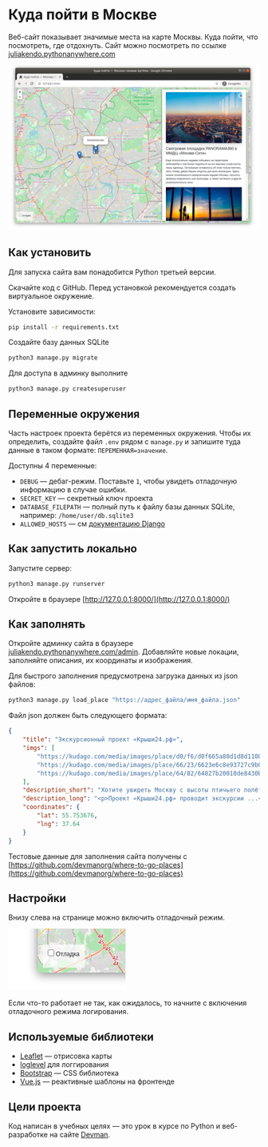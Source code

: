 # Куда пойти в Москве

Веб-сайт показывает значимые места на карте Москвы. Куда пойти, что посмотреть, где отдохнуть. Сайт можно посмотреть по ссылке [juliakendo.pythonanywhere.com](https://juliakendo.pythonanywhere.com/)

<img src="screenshots/site.png">

## Как установить

Для запуска сайта вам понадобится Python третьей версии.

Скачайте код с GitHub. 
Перед установкой рекомендуется создать виртуальное окружение.

Установите зависимости:

```sh
pip install -r requirements.txt
```

Создайте базу данных SQLite

```sh
python3 manage.py migrate
```

Для доступа в админку выполните 

```sh
python3 manage.py createsuperuser
```


## Переменные окружения

Часть настроек проекта берётся из переменных окружения. Чтобы их определить, создайте файл `.env` рядом с `manage.py` и запишите туда данные в таком формате: `ПЕРЕМЕННАЯ=значение`.

Доступны 4 переменные:
- `DEBUG` — дебаг-режим. Поставьте `1`, чтобы увидеть отладочную информацию в случае ошибки.
- `SECRET_KEY` — секретный ключ проекта
- `DATABASE_FILEPATH` — полный путь к файлу базы данных SQLite, например: `/home/user/db.sqlite3`
- `ALLOWED_HOSTS` — см [документацию Django](https://docs.djangoproject.com/en/3.1/ref/settings/#allowed-hosts)


## Как запустить локально

Запустите сервер:

```sh
python3 manage.py runserver
```

Откройте в браузере [http://127.0.0.1:8000/](http://127.0.0.1:8000/)

## Как заполнять

Откройте админку сайта в браузере [juliakendo.pythonanywhere.com/admin](https://juliakendo.pythonanywhere.com/admin). Добавляйте новые локации, заполняйте описания, их координаты и изображения.

Для быстрого заполнения предусмотрена загрузка данных из json файлов:

```sh
python3 manage.py load_place "https://адрес_файла/имя_файла.json"
```

Файл json должен быть следующего формата:

```json
{
    "title": "Экскурсионный проект «Крыши24.рф»",
    "imgs": [
        "https://kudago.com/media/images/place/d0/f6/d0f665a80d1d8d110826ba797569df02.jpg",
        "https://kudago.com/media/images/place/66/23/6623e6c8e93727c9b0bb198972d9e9fa.jpg",
        "https://kudago.com/media/images/place/64/82/64827b20010de8430bfc4fb14e786c19.jpg",
    ],
    "description_short": "Хотите увидеть Москву с высоты птичьего полёта?",
    "description_long": "<p>Проект «Крыши24.рф» проводит экскурсии ...</p>",
    "coordinates": {
        "lat": 55.753676,
        "lng": 37.64
    }
}
```

Тестовые данные для заполнения сайта получены с [https://github.com/devmanorg/where-to-go-places](https://github.com/devmanorg/where-to-go-places)

## Настройки

Внизу слева на странице можно включить отладочный режим.

<img src="screenshots/debug-option.png">

Если что-то работает не так, как ожидалось, то начните с включения отладочного режима логирования.


## Используемые библиотеки

* [Leaflet](https://leafletjs.com/) — отрисовка карты
* [loglevel](https://www.npmjs.com/package/loglevel) для логгирования
* [Bootstrap](https://getbootstrap.com/) — CSS библиотека
* [Vue.js](https://ru.vuejs.org/) — реактивные шаблоны на фронтенде

## Цели проекта

Код написан в учебных целях — это урок в курсе по Python и веб-разработке на сайте [Devman](https://dvmn.org).
